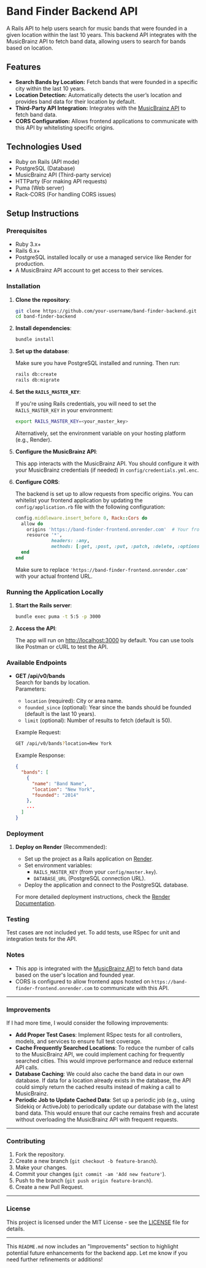 # Band Finder Backend API

A Rails API to help users search for music bands that were founded in a given location within the last 10 years. This backend API integrates with the MusicBrainz API to fetch band data, allowing users to search for bands based on location.

## Features

- **Search Bands by Location:** Fetch bands that were founded in a specific city within the last 10 years.
- **Location Detection:** Automatically detects the user’s location and provides band data for their location by default.
- **Third-Party API Integration:** Integrates with the [MusicBrainz API](https://musicbrainz.org/doc/MusicBrainz_API) to fetch band data.
- **CORS Configuration:** Allows frontend applications to communicate with this API by whitelisting specific origins.

## Technologies Used

- Ruby on Rails (API mode)
- PostgreSQL (Database)
- MusicBrainz API (Third-party service)
- HTTParty (For making API requests)
- Puma (Web server)
- Rack-CORS (For handling CORS issues)

## Setup Instructions

### Prerequisites

- Ruby 3.x+
- Rails 6.x+
- PostgreSQL installed locally or use a managed service like Render for production.
- A MusicBrainz API account to get access to their services.

### Installation

1. **Clone the repository**:

   ```bash
   git clone https://github.com/your-username/band-finder-backend.git
   cd band-finder-backend
   ```

2. **Install dependencies**:

   ```bash
   bundle install
   ```

3. **Set up the database**:

   Make sure you have PostgreSQL installed and running. Then run:

   ```bash
   rails db:create
   rails db:migrate
   ```

4. **Set the `RAILS_MASTER_KEY`**:

   If you're using Rails credentials, you will need to set the `RAILS_MASTER_KEY` in your environment:

   ```bash
   export RAILS_MASTER_KEY=<your_master_key>
   ```

   Alternatively, set the environment variable on your hosting platform (e.g., Render).

5. **Configure the MusicBrainz API**:

   This app interacts with the MusicBrainz API. You should configure it with your MusicBrainz credentials (if needed) in `config/credentials.yml.enc`.

6. **Configure CORS**:

   The backend is set up to allow requests from specific origins. You can whitelist your frontend application by updating the `config/application.rb` file with the following configuration:

   ```ruby
   config.middleware.insert_before 0, Rack::Cors do
     allow do
       origins 'https://band-finder-frontend.onrender.com'  # Your frontend URL
       resource '*', 
                headers: :any, 
                methods: [:get, :post, :put, :patch, :delete, :options, :head]
     end
   end
   ```

   Make sure to replace `'https://band-finder-frontend.onrender.com'` with your actual frontend URL.

### Running the Application Locally

1. **Start the Rails server**:

   ```bash
   bundle exec puma -t 5:5 -p 3000
   ```

2. **Access the API**:

   The app will run on [http://localhost:3000](http://localhost:3000) by default. You can use tools like Postman or cURL to test the API.

### Available Endpoints

- **GET /api/v0/bands**  
  Search for bands by location.  
  Parameters:
  - `location` (required): City or area name.
  - `founded_since` (optional): Year since the bands should be founded (default is the last 10 years).
  - `limit` (optional): Number of results to fetch (default is 50).

  Example Request:
  ```bash
  GET /api/v0/bands?location=New York
  ```

  Example Response:
  ```json
  {
    "bands": [
      {
        "name": "Band Name",
        "location": "New York",
        "founded": "2014"
      },
      ...
    ]
  }
  ```

### Deployment

1. **Deploy on Render** (Recommended):

   - Set up the project as a Rails application on [Render](https://render.com).
   - Set environment variables:
     - `RAILS_MASTER_KEY` (from your `config/master.key`).
     - `DATABASE_URL` (PostgreSQL connection URL).
   - Deploy the application and connect to the PostgreSQL database.

   For more detailed deployment instructions, check the [Render Documentation](https://render.com/docs).

### Testing

Test cases are not included yet. To add tests, use RSpec for unit and integration tests for the API.

### Notes

- This app is integrated with the [MusicBrainz API](https://musicbrainz.org/doc/MusicBrainz_API) to fetch band data based on the user's location and founded year.
- CORS is configured to allow frontend apps hosted on `https://band-finder-frontend.onrender.com` to communicate with this API.

---

### Improvements

If I had more time, I would consider the following improvements:

- **Add Proper Test Cases**: Implement RSpec tests for all controllers, models, and services to ensure full test coverage.
- **Cache Frequently Searched Locations**: To reduce the number of calls to the MusicBrainz API, we could implement caching for frequently searched cities. This would improve performance and reduce external API calls.
- **Database Caching**: We could also cache the band data in our own database. If data for a location already exists in the database, the API could simply return the cached results instead of making a call to MusicBrainz.
- **Periodic Job to Update Cached Data**: Set up a periodic job (e.g., using Sidekiq or ActiveJob) to periodically update our database with the latest band data. This would ensure that our cache remains fresh and accurate without overloading the MusicBrainz API with frequent requests.

---

### Contributing

1. Fork the repository.
2. Create a new branch (`git checkout -b feature-branch`).
3. Make your changes.
4. Commit your changes (`git commit -am 'Add new feature'`).
5. Push to the branch (`git push origin feature-branch`).
6. Create a new Pull Request.

---

### License

This project is licensed under the MIT License - see the [LICENSE](LICENSE) file for details.

---

This `README.md` now includes an "Improvements" section to highlight potential future enhancements for the backend app. Let me know if you need further refinements or additions!
